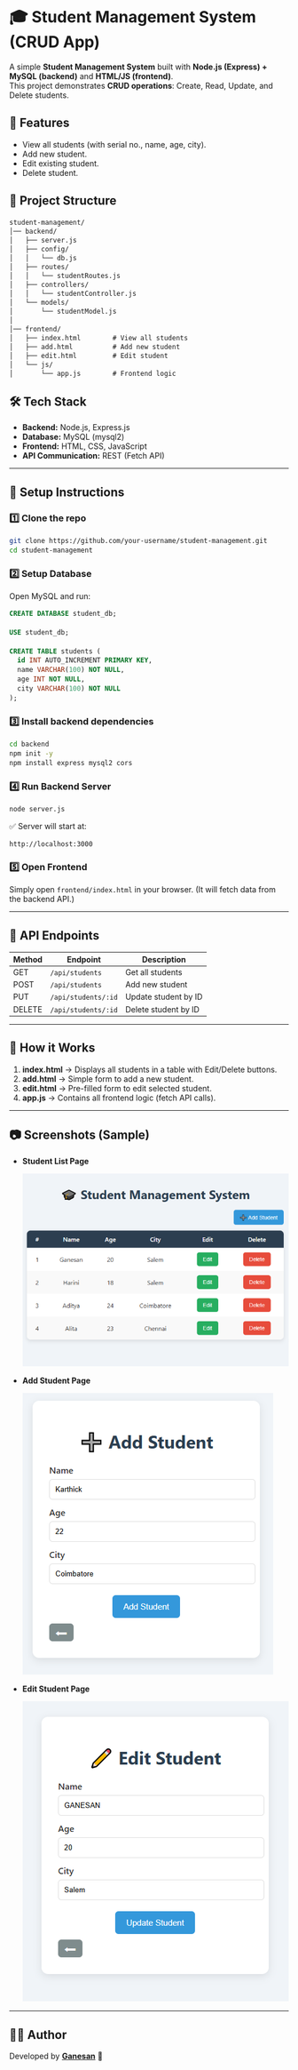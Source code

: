 # 🎓 Student Management System (CRUD App)

A simple **Student Management System** built with **Node.js (Express) + MySQL (backend)** and **HTML/JS (frontend)**.  
This project demonstrates **CRUD operations**: Create, Read, Update, and Delete students.

## 📌 Features

- View all students (with serial no., name, age, city).
- Add new student.
- Edit existing student.
- Delete student.

## 📂 Project Structure

```
student-management/
│── backend/
│   ├── server.js
│   ├── config/
│   │   └── db.js
│   ├── routes/
│   │   └── studentRoutes.js
│   ├── controllers/
│   │   └── studentController.js
│   └── models/
│       └── studentModel.js
│
│── frontend/
│   ├── index.html        # View all students
│   ├── add.html          # Add new student
│   ├── edit.html         # Edit student
│   └── js/
│       └── app.js        # Frontend logic

```

## 🛠️ Tech Stack

- **Backend:** Node.js, Express.js
- **Database:** MySQL (mysql2)
- **Frontend:** HTML, CSS, JavaScript
- **API Communication:** REST (Fetch API)

---

## 🚀 Setup Instructions

### 1️⃣ Clone the repo

```bash
git clone https://github.com/your-username/student-management.git
cd student-management
```

### 2️⃣ Setup Database

Open MySQL and run:

```sql
CREATE DATABASE student_db;

USE student_db;

CREATE TABLE students (
  id INT AUTO_INCREMENT PRIMARY KEY,
  name VARCHAR(100) NOT NULL,
  age INT NOT NULL,
  city VARCHAR(100) NOT NULL
);
```

### 3️⃣ Install backend dependencies

```bash
cd backend
npm init -y
npm install express mysql2 cors
```

### 4️⃣ Run Backend Server

```bash
node server.js
```

✅ Server will start at:

```
http://localhost:3000
```

### 5️⃣ Open Frontend

Simply open `frontend/index.html` in your browser.
(It will fetch data from the backend API.)

---

## 📡 API Endpoints

| Method | Endpoint            | Description          |
| ------ | ------------------- | -------------------- |
| GET    | `/api/students`     | Get all students     |
| POST   | `/api/students`     | Add new student      |
| PUT    | `/api/students/:id` | Update student by ID |
| DELETE | `/api/students/:id` | Delete student by ID |

---

## 🎯 How it Works

1. **index.html** → Displays all students in a table with Edit/Delete buttons.
2. **add.html** → Simple form to add a new student.
3. **edit.html** → Pre-filled form to edit selected student.
4. **app.js** → Contains all frontend logic (fetch API calls).

---

## 📷 Screenshots (Sample)

- **Student List Page**

  ![Student List](./Screenshots/student-list.png)

- **Add Student Page**

  ![Add Student](./Screenshots/add-student.png)

- **Edit Student Page**

  ![Edit Student](./Screenshots/edit-student.png)

---

## 👨‍💻 Author

Developed by **[Ganesan](/)** 🚀
